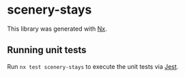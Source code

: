 # scenery-stays

This library was generated with [Nx](https://nx.dev).

## Running unit tests

Run `nx test scenery-stays` to execute the unit tests via [Jest](https://jestjs.io).
